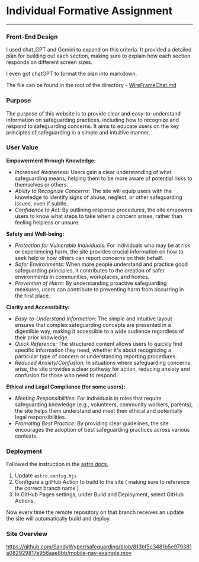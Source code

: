 # Individual Formative Assignment

---

### Front-End Design

I used chat_GPT and Gemini to expand on this criteria. It provided a detailed plan for building out each section, making sure to explain how each section responds on different screen sizes.

I even got chatGPT to format the plan into markdown.

The file can be found in the root of the directory - [WireFrameChat.md](WireFrameChat.md)

### Purpose

The purpose of this website is to provide clear and easy-to-understand information on safeguarding practices, including how to recognize and respond to safeguarding concerns. It aims to educate users on the key principles of safeguarding in a simple and intuitive manner.

### User Value

**Empowerment through Knowledge:**

- _Increased Awareness:_ Users gain a clear understanding of what safeguarding means, helping them to be more aware of potential risks to themselves or others.
- _Ability to Recognize Concerns:_ The site will equip users with the knowledge to identify signs of abuse, neglect, or other safeguarding issues, even if subtle.
- _Confidence to Act:_ By outlining response procedures, the site empowers users to know what steps to take when a concern arises, rather than feeling helpless or unsure.

**Safety and Well-being:**

- _Protection for Vulnerable Individuals:_ For individuals who may be at risk or experiencing harm, the site provides crucial information on how to seek help or how others can report concerns on their behalf.
- _Safer Environments:_ When more people understand and practice good safeguarding principles, it contributes to the creation of safer environments in communities, workplaces, and homes.
- _Prevention of Harm:_ By understanding proactive safeguarding measures, users can contribute to preventing harm from occurring in the first place.

**Clarity and Accessibility:**

- _Easy-to-Understand Information:_ The simple and intuitive layout ensures that complex safeguarding concepts are presented in a digestible way, making it accessible to a wide audience regardless of their prior knowledge.
- _Quick Reference:_ The structured content allows users to quickly find specific information they need, whether it's about recognizing a particular type of concern or understanding reporting procedures.
- _Reduced Anxiety/Confusion:_ In situations where safeguarding concerns arise, the site provides a clear pathway for action, reducing anxiety and confusion for those who need to respond.

**Ethical and Legal Compliance (for some users):**

- _Meeting Responsibilities:_ For individuals in roles that require safeguarding knowledge (e.g., volunteers, community workers, parents), the site helps them understand and meet their ethical and potentially legal responsibilities.
- _Promoting Best Practice:_ By providing clear guidelines, the site encourages the adoption of best safeguarding practices across various contexts.

### Deployment

Followed the instruction in the [astro docs.](https://docs.astro.build/en/guides/deploy/github/)

1. Update `astro.config.hjs`
2. Configure a gitHub Action to build to the site ( making sure to reference the correct branch name )
3. In GitHub Pages settings, under Build and Deployment, select GitHub Actions.

Now every time the remote repository on that branch receives an update the site will automatically build and deploy.

### Site Overview

https://github.com/SandyWyper/safeguarding/blob/813bf5c3481b5e979381a082929817e956aae8bb/mobile-nav-example.mov
